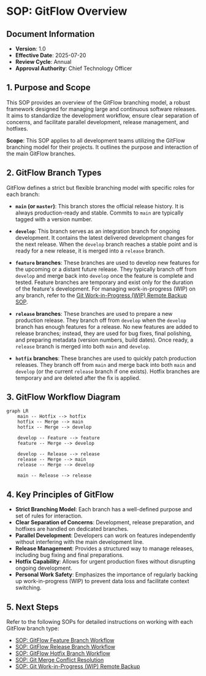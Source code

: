 # SOP: GitFlow Overview

## Document Information
- **Version**: 1.0
- **Effective Date**: 2025-07-20
- **Review Cycle**: Annual
- **Approval Authority**: Chief Technology Officer

## 1. Purpose and Scope

This SOP provides an overview of the GitFlow branching model, a robust framework designed for managing large and continuous software releases. It aims to standardize the development workflow, ensure clear separation of concerns, and facilitate parallel development, release management, and hotfixes.

**Scope**: This SOP applies to all development teams utilizing the GitFlow branching model for their projects. It outlines the purpose and interaction of the main GitFlow branches.

## 2. GitFlow Branch Types

GitFlow defines a strict but flexible branching model with specific roles for each branch:

- **`main` (or `master`)**: This branch stores the official release history. It is always production-ready and stable. Commits to `main` are typically tagged with a version number.

- **`develop`**: This branch serves as an integration branch for ongoing development. It contains the latest delivered development changes for the next release. When the `develop` branch reaches a stable point and is ready for a new release, it is merged into a `release` branch.

- **`feature` branches**: These branches are used to develop new features for the upcoming or a distant future release. They typically branch off from `develop` and merge back into `develop` once the feature is complete and tested. Feature branches are temporary and exist only for the duration of the feature's development. For managing work-in-progress (WIP) on any branch, refer to the [Git Work-in-Progress (WIP) Remote Backup SOP](git_wip_remote_backup_sop.md).

- **`release` branches**: These branches are used to prepare a new production release. They branch off from `develop` when the `develop` branch has enough features for a release. No new features are added to release branches; instead, they are used for bug fixes, final polishing, and preparing metadata (version numbers, build dates). Once ready, a `release` branch is merged into both `main` and `develop`.

- **`hotfix` branches**: These branches are used to quickly patch production releases. They branch off from `main` and merge back into both `main` and `develop` (or the current `release` branch if one exists). Hotfix branches are temporary and are deleted after the fix is applied.

## 3. GitFlow Workflow Diagram

```mermaid
graph LR
    main -- Hotfix --> hotfix
    hotfix -- Merge --> main
    hotfix -- Merge --> develop

    develop -- Feature --> feature
    feature -- Merge --> develop

    develop -- Release --> release
    release -- Merge --> main
    release -- Merge --> develop

    main -- Release --> release
```

## 4. Key Principles of GitFlow

- **Strict Branching Model**: Each branch has a well-defined purpose and set of rules for interaction.
- **Clear Separation of Concerns**: Development, release preparation, and hotfixes are handled on dedicated branches.
- **Parallel Development**: Developers can work on features independently without interfering with the main development line.
- **Release Management**: Provides a structured way to manage releases, including bug fixing and final preparations.
- **Hotfix Capability**: Allows for urgent production fixes without disrupting ongoing development.
- **Personal Work Safety**: Emphasizes the importance of regularly backing up work-in-progress (WIP) to prevent data loss and facilitate context switching.

## 5. Next Steps

Refer to the following SOPs for detailed instructions on working with each GitFlow branch type:

- [SOP: GitFlow Feature Branch Workflow](gitflow_feature_sop.md)
- [SOP: GitFlow Release Branch Workflow](gitflow_release_sop.md)
- [SOP: GitFlow Hotfix Branch Workflow](gitflow_hotfix_sop.md)
- [SOP: Git Merge Conflict Resolution](gitflow_merge_conflict_sop.md)
- [SOP: Git Work-in-Progress (WIP) Remote Backup](git_wip_remote_backup_sop.md)
